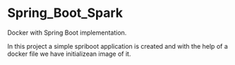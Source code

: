 # Spring_Boot_Spark
Docker with Spring Boot  implementation.

In this project a simple spriboot application is created and with the help of a docker file we have initializean image of it.
